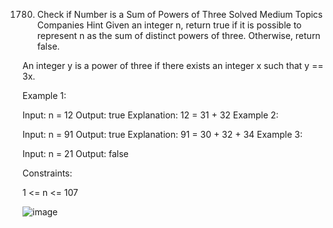 1780. Check if Number is a Sum of Powers of Three
Solved
Medium
Topics
Companies
Hint
Given an integer n, return true if it is possible to represent n as the sum of distinct powers of three. Otherwise, return false.

An integer y is a power of three if there exists an integer x such that y == 3x.



Example 1:

Input: n = 12
Output: true
Explanation: 12 = 31 + 32
Example 2:

Input: n = 91
Output: true
Explanation: 91 = 30 + 32 + 34
Example 3:

Input: n = 21
Output: false


Constraints:

1 <= n <= 107

![image](https://github.com/user-attachments/assets/56024c31-c425-4729-87c8-1ab40a8dceb0)

